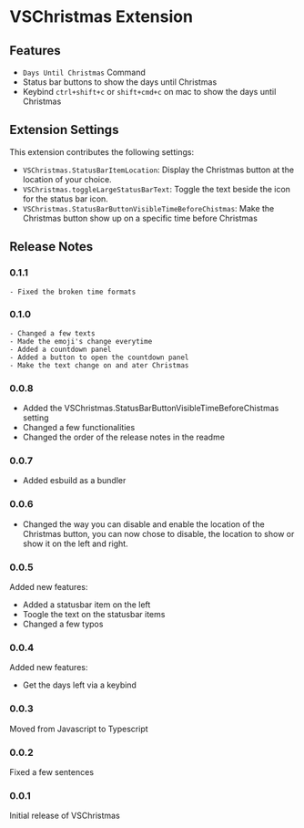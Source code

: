 # VSChristmas Extension

## Features

- `Days Until Christmas` Command
- Status bar buttons to show the days until Christmas
- Keybind `ctrl+shift+c` or `shift+cmd+c` on mac to show the days until Christmas

<!--
\!\[feature X\]\(images/feature-x.png\)

> Tip: Many popular extensions utilize animations. This is an excellent way to show off your extension! We recommend short, focused animations that are easy to follow. -->

## Extension Settings

This extension contributes the following settings:

- `VSChristmas.StatusBarItemLocation`: Display the Christmas button at the location of your choice.
- `VSChristmas.toggleLargeStatusBarText`: Toggle the text beside the icon for the status bar icon.
- `VSChristmas.StatusBarButtonVisibleTimeBeforeChistmas`: Make the Christmas button show up on a specific time before Christmas

## Release Notes

### 0.1.1

    - Fixed the broken time formats

### 0.1.0

    - Changed a few texts
    - Made the emoji's change everytime
    - Added a countdown panel
    - Added a button to open the countdown panel
    - Make the text change on and ater Christmas

### 0.0.8

- Added the VSChristmas.StatusBarButtonVisibleTimeBeforeChistmas setting
- Changed a few functionalities
- Changed the order of the release notes in the readme

### 0.0.7

- Added esbuild as a bundler

### 0.0.6

- Changed the way you can disable and enable the location of the Christmas button, you can now chose to disable, the location to show or show it on the left and right.

### 0.0.5

Added new features:

- Added a statusbar item on the left
- Toogle the text on the statusbar items
- Changed a few typos

### 0.0.4

Added new features:

- Get the days left via a keybind

### 0.0.3

Moved from Javascript to Typescript

### 0.0.2

Fixed a few sentences

### 0.0.1

Initial release of VSChristmas
